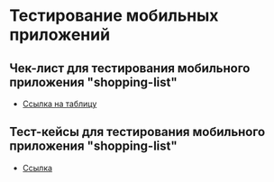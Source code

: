 # Тестирование мобильных приложений
## Чек-лист для тестирования мобильного приложения "shopping-list"
 - [Ссылка на таблицу](https://docs.google.com/spreadsheets/d/1GAdM9YgpBDbp_iaUVUjaCF858jp-C3Woh_Dv6PU6Zuc/edit?gid=1526645551#gid=1526645551)
## Тест-кейсы для тестирования мобильного приложения "shopping-list"
 - [Ссылка](https://github.com/nikitazhuravlevqa/mobile/blob/main/test-cases-mobile.pdf)
